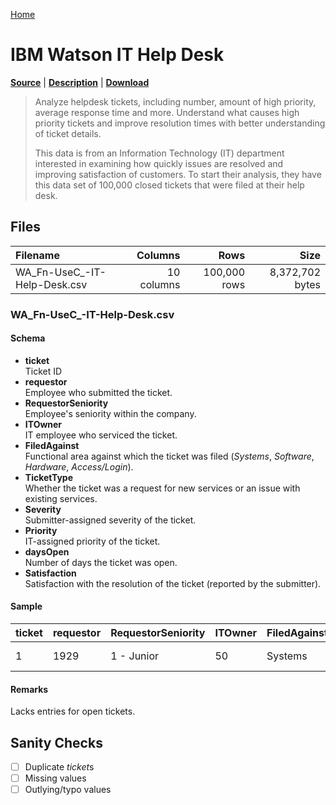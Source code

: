 [Home](../README.md)

# IBM Watson IT Help Desk

[**Source**](https://www.ibm.com/communities/analytics/watson-analytics-blog/guide-to-sample-datasets/) | [**Description**](https://www.ibm.com/communities/analytics/watson-analytics-blog/it-help-desk/) | [**Download**](https://community.watsonanalytics.com/wp-content/uploads/2015/03/WA_Fn-UseC_-IT-Help-Desk.csv)

> Analyze helpdesk tickets, including number, amount of high priority, average response time and more. Understand what causes high priority tickets and improve resolution times with better understanding of ticket details.
>
> This data is from an Information Technology (IT) department interested in examining how quickly issues are resolved and improving satisfaction of customers.  To start their analysis, they have this data set of 100,000 closed tickets that were filed at their help desk.

## Files

| Filename | Columns | Rows | Size |
|:---------|--------:|-----:|-----:|
| WA_Fn-UseC_-IT-Help-Desk.csv | 10 columns | 100,000 rows | 8,372,702 bytes |

### WA_Fn-UseC_-IT-Help-Desk.csv

#### Schema

* __ticket__<br/>
	Ticket ID
* __requestor__<br/>
	Employee who submitted the ticket.
* __RequestorSeniority__<br/>
	Employee's seniority within the company.
* __ITOwner__<br/>
	IT employee who serviced the ticket.
* __FiledAgainst__<br/>
	Functional area against which the ticket was filed (*Systems*, *Software*, *Hardware*, *Access/Login*).
* __TicketType__<br/>
	Whether the ticket was a request for new services or an issue with existing services.
* __Severity__<br/>
	Submitter-assigned severity of the ticket.
* __Priority__<br/>
	IT-assigned priority of the ticket.
* __daysOpen__<br/>
	Number of days the ticket was open.
* __Satisfaction__<br/>
	Satisfaction with the resolution of the ticket (reported by the submitter).

#### Sample

| ticket | requestor | RequestorSeniority | ITOwner | FiledAgainst | TicketType | Severity | Priority | daysOpen | Satisfaction |
|---|---|---|---|---|---|---|---|---|---|
| 1 | 1929 | 1 - Junior | 50 | Systems | Issue | 2 - Normal | 0 - Unassigned | 3 | 1 - Unsatisfied |

#### Remarks

Lacks entries for open tickets.

## Sanity Checks

- [ ] Duplicate *ticket*s
- [ ] Missing values
- [ ] Outlying/typo values
